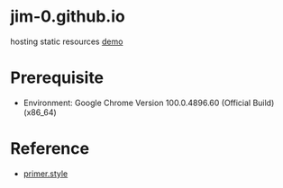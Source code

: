 # jim-0.github.io
hosting static resources [demo](https://jim-0.github.io/index.html)

# Prerequisite
- Environment: Google Chrome Version 100.0.4896.60 (Official Build) (x86_64)

# Reference
- [primer.style](https://primer.style/css/getting-started#using-primer-css-on-a-static-site)

